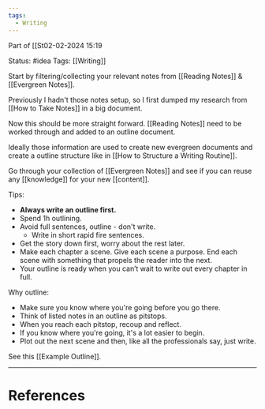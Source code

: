 ```yaml
---
tags:
  - Writing
---
```

Part of [[St02-02-2024 15:19

Status: #idea
Tags: [[Writing]]

Start by filtering/collecting your relevant notes from [[Reading Notes]] & [[Evergreen Notes]].

Previously I hadn't those notes setup, so I first dumped my research from [[How to Take Notes]] in a big document. 

Now this should be more straight forward.
[[Reading Notes]] need to be worked through and added to an outline document. 

Ideally those information are used to create new evergreen documents and create a outline structure like in [[How to Structure a Writing Routine]].

Go through your collection of [[Evergreen Notes]] and see if you can reuse any [[knowledge]] for your new [[content]].

Tips:
- **Always write an outline first.** 
- Spend 1h outlining.
- Avoid full sentences, outline - don't write.
	- Write in short rapid fire sentences. 
- Get the story down first, worry about the rest later. 
- Make each chapter a scene. Give each scene a purpose. End each scene with something that propels the reader into the next. 
- Your outline is ready when you can’t wait to write out every chapter in full.

Why outline:
- Make sure you know where you're going before you go there. 
- Think of listed notes in an outline as pitstops. 
- When you reach each pitstop, recoup and reflect.
- If you know where you're going, it's a lot easier to begin.
- Plot out the next scene and then, like all the professionals say, just write.

See this [[Example Outline]].




---
# References



